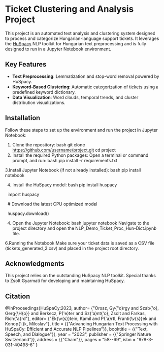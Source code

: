 # Ticket Clustering and Analysis Project

This project is an automated text analysis and clustering system designed to process and categorize Hungarian-language support tickets.
It leverages the [HuSpacy](https://github.com/huspacy/huspacy) NLP toolkit for Hungarian text preprocessing and is fully designed to run in a Jupyter Notebook environment.

## Key Features

* **Text Preprocessing**: Lemmatization and stop-word removal powered by HuSpacy.
* **Keyword-Based Clustering**: Automatic categorization of tickets using a predefined keyword dictionary.
* **Data Visualization**: Word clouds, temporal trends, and cluster distribution visualizations.

## Installation

Follow these steps to set up the environment and run the project in Jupyter Notebook:

1. Clone the repository:
   bash
   git clone https://github.com/username/project.git
   cd project
2. Install the required Python packages: Open a terminal or command prompt, and run:
   bash
   pip install -r requirements.txt

3.Install Jupyter Notebook (if not already installed):
bash
pip install notebook

4. Install the HuSpacy model:
   bash
   pip install huspacy

&nbsp;  import huspacy

&nbsp;  # Download the latest CPU optimized model

&nbsp;  huspacy.download()

4. Open the Jupyter Notebook:
   bash
   jupyter notebook
   Navigate to the project directory and open the NLP\_Demo\_Ticket\_Proc\_Hun-Dict.ipynb file.



6.Running the Notebook
Make sure your ticket data is saved as a CSV file (tickets\_generated\_2.csv) and placed in the project root directory.



## Acknowledgments

This project relies on the outstanding HuSpacy NLP toolkit. Special thanks to Zsolt Gyarmati for developing and maintaining HuSpacy.



## Citation

@InProceedings{HuSpaCy:2023,
    author= {"Orosz, Gy{\"o}rgy and Szab{\'o}, Gerg{\H{o}} and Berkecz, P{\'e}ter and Sz{\'a}nt{\'o}, Zsolt and Farkas, Rich{\'a}rd"},
    editor= {"Ek{\v{s}}tein, Kamil and P{\'a}rtl, Franti{\v{s}}ek and Konop{\'i}k, Miloslav"},
    title = {{"Advancing Hungarian Text Processing with HuSpaCy: Efficient and Accurate NLP Pipelines"}},
    booktitle = {{"Text, Speech, and Dialogue"}},
    year = "2023",
    publisher = {{"Springer Nature Switzerland"}},
    address = {{"Cham"}},
    pages = "58--69",
    isbn = "978-3-031-40498-6"
}

